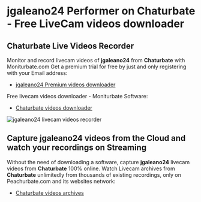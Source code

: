 # jgaleano24 Performer on Chaturbate - Free LiveCam videos downloader

## Chaturbate Live Videos Recorder

Monitor and record livecam videos of **jgaleano24** from **Chaturbate** with Moniturbate.com
Get a premium trial for free by just and only registering with your Email address:
* [jgaleano24 Premium videos downloader](https://moniturbate.com/request-demo-licence-key.html)

Free livecam videos downloader - Moniturbate Software:
* [Chaturbate videos downloader](https://moniturbate.com/moniturbate-download-software.html)

![jgaleano24 livecam videos recorder](https://peachurnet.com/templates/moniturbate-software.png)


## Capture jgaleano24 videos from the Cloud and watch your recordings on Streaming

Without the need of downloading a software, capture **jgaleano24** livecam videos from **Chaturbate** 100% online.
Watch Livecam archives from **Chaturbate** unlimitedly from thousands of existing recordings, only on Peachurbate.com and its websites network:
* [Chaturbate videos archives](https://peachurnet.com/)